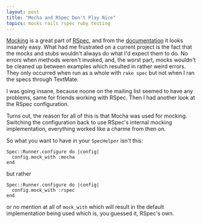```yaml
---
layout: post
title: "Mocha and RSpec Don't Play Nice"
topics: mocks rails rspec ruby testing
---
```

[Mocking](http://www.mockobjects.com/) is a great part of [RSpec](http://rspec.rubyforge.org/), and from the [documentation](http://rspec.rubyforge.org/documentation/mocks/index.html) it looks insanely easy. What had me frustrated on a current project is the fact that the mocks and stubs wouldn't always do what I'd expect them to do. No errors when methods weren't invoked, and, the worst part, mocks wouldn't be cleaned up between examples which resulted in rather weird errors. They only occurred when run as a whole with `rake spec` but not when I ran the specs through TextMate.

I was going insane, because noone on the mailing list seemed to have any problems, same for friends working with RSpec. Then I had another look at the RSpec configuration.

Turns out, the reason for all of this is that Mocha was used for mocking. Switching the configuration back to use RSpec's internal mocking implementation, everything worked like a charme from then on.

So what you want to have in your `SpecHelper` isn't this:

    Spec::Runner.configure do |config|
      config.mock_with :mocha
    end

but rather

    Spec::Runner.configure do |config|
      config.mock_with :rspec
    end

or no mention at all of `mock_with` which will result in the default implementation being used which is, you guessed it, RSpec's own.